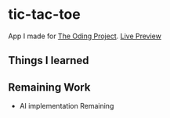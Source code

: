 # tic-tac-toe
App I made for [The Oding Project](https://www.theodinproject.com/lessons/node-path-javascript-tic-tac-toe).
[Live Preview](https://asminkarki012.github.io/tic-tac-toe/)

## Things I learned 


## Remaining Work
- AI implementation Remaining
